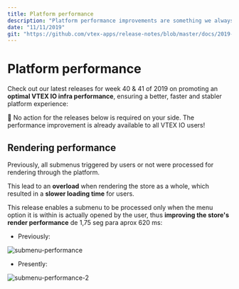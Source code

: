 ```yaml
---
title: Platform performance
description: "Platform performance improvements are something we always like and want. So give this release a good read to understand what weeks 43 and 44 of 2019 bring in terms of VTEX IO improvement key points."
date: "11/11/2019"
git: "https://github.com/vtex-apps/release-notes/blob/master/docs/2019-week-43-44/platform-performance.md"
---
```


# Platform performance

Check out our latest releases for week 40 & 41 of 2019 on promoting an **optimal VTEX IO infra performance**, ensuring a better, faster and stabler platform experience:

:eyes: No action for the releases below is required on your side. The performance improvement is already available to all VTEX IO users!

## Rendering performance 

Previously, all submenus triggered by users or not were processed for rendering through the platform.

This lead to an **overload** when rendering the store as a whole, which resulted in a **slower loading time** for users.

This release enables a submenu to be processed only when the menu option it is within is actually opened by the user, thus **improving the store's render performance** de 1,75 seg para aprox 620 ms:

- Previously:

![submenu-performance](https://user-images.githubusercontent.com/52087100/68602913-fe30e480-0485-11ea-87f0-8362888ab86c.png)

- Presently:

![submenu-performance-2](https://user-images.githubusercontent.com/52087100/68602946-1143b480-0486-11ea-90f4-ed09f1219702.png)


